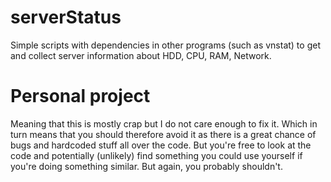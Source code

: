 # serverStatus
Simple scripts with dependencies in other programs (such as vnstat) to get and collect server information about HDD, CPU, RAM, Network.

# Personal project
Meaning that this is mostly crap but I do not care enough to fix it. 
Which in turn means that you should therefore avoid it as there is a great chance of bugs and hardcoded stuff all over the code.
But you're free to look at the code and potentially (unlikely) find something you could use yourself if you're doing something similar. But again, you probably shouldn't.
